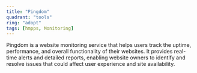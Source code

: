 ```yaml
---
title: "Pingdom"
quadrant: "tools"
ring: "adopt"
tags: [hmpps, Monitoring]
---
```


Pingdom is a website monitoring service that helps users track the uptime, performance, and overall functionality of their websites. It provides real-time alerts and detailed reports, enabling website owners to identify and resolve issues that could affect user experience and site availability.
